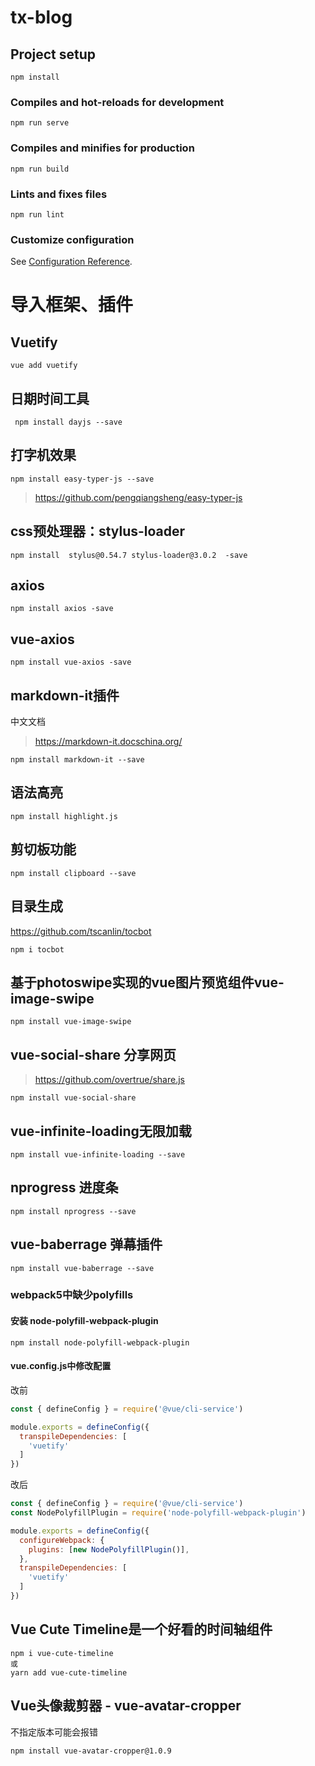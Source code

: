 # tx-blog

## Project setup
```
npm install
```

### Compiles and hot-reloads for development
```
npm run serve
```

### Compiles and minifies for production
```
npm run build
```

### Lints and fixes files
```
npm run lint
```

### Customize configuration
See [Configuration Reference](https://cli.vuejs.org/config/).




# 导入框架、插件

##  Vuetify
```shell
vue add vuetify
```

## 日期时间工具
```shell
 npm install dayjs --save
```

## 打字机效果
```shell
npm install easy-typer-js --save
```
> https://github.com/pengqiangsheng/easy-typer-js
## css预处理器：stylus-loader
```shell
npm install  stylus@0.54.7 stylus-loader@3.0.2  -save
```

## axios
```shell
npm install axios -save
```
## vue-axios
```shell
npm install vue-axios -save
```

## markdown-it插件
中文文档
>https://markdown-it.docschina.org/
 
```shell
npm install markdown-it --save
```
## 语法高亮
```shell
npm install highlight.js
```
## 剪切板功能
```shell
npm install clipboard --save
```
## 目录生成
https://github.com/tscanlin/tocbot
```shell
npm i tocbot
```
## 基于photoswipe实现的vue图片预览组件vue-image-swipe
```shell
npm install vue-image-swipe
```
## vue-social-share 分享网页
> https://github.com/overtrue/share.js
```shell
npm install vue-social-share
```

## vue-infinite-loading无限加载
```shell
npm install vue-infinite-loading --save
```

## nprogress 进度条
```shell
npm install nprogress --save
```

## vue-baberrage 弹幕插件
```shell
npm install vue-baberrage --save
```
### webpack5中缺少polyfills
#### 安装 node-polyfill-webpack-plugin
```shell
npm install node-polyfill-webpack-plugin
```
#### vue.config.js中修改配置

改前
```js
const { defineConfig } = require('@vue/cli-service')

module.exports = defineConfig({
  transpileDependencies: [
    'vuetify'
  ]
})

```
改后
```js
const { defineConfig } = require('@vue/cli-service')
const NodePolyfillPlugin = require('node-polyfill-webpack-plugin')

module.exports = defineConfig({
  configureWebpack: {
    plugins: [new NodePolyfillPlugin()],
  },
  transpileDependencies: [
    'vuetify'
  ]
})

```

## Vue Cute Timeline是一个好看的时间轴组件
```shell
npm i vue-cute-timeline
或
yarn add vue-cute-timeline
```

## Vue头像裁剪器 - vue-avatar-cropper
不指定版本可能会报错
```shell
npm install vue-avatar-cropper@1.0.9
```

